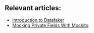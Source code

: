 ## Relevant articles:

- [Introduction to Datafaker](https://www.baeldung.com/java-datafaker)
- [Mocking Private Fields With Mockito](https://www.baeldung.com/java-mockito-private-fields)
